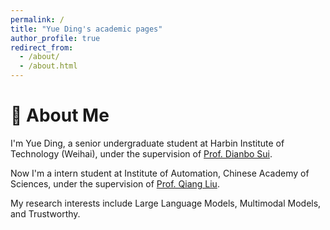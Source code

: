 ```yaml
---
permalink: /
title: "Yue Ding's academic pages"
author_profile: true
redirect_from: 
  - /about/
  - /about.html
---
```

👋 About Me
======
I'm Yue Ding, a senior undergraduate student at Harbin Institute of Technology (Weihai), under the supervision of [Prof. Dianbo Sui](https://scholar.google.com/citations?user=yi639zEAAAAJ&hl=en). 

Now I'm a intern student at Institute of Automation, Chinese Academy of Sciences, under the supervision of [Prof. Qiang Liu](https://scholar.google.com/citations?hl=en&user=D-lKLcMAAAAJ).

My research interests include Large Language Models, Multimodal Models, and Trustworthy.
